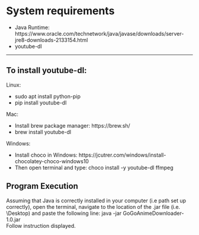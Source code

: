 <h1>System requirements</h1>
<ul>
<li> Java Runtime: https://www.oracle.com/technetwork/java/javase/downloads/server-jre8-downloads-2133154.html
<li> youtube-dl
</ul>

<hr>

<h2>To install youtube-dl:</h2>
Linux:
<ul>
<li>sudo apt install python-pip 
<li>pip install youtube-dl
</ul>
Mac: 
<ul>
<li>Install brew package manager: https://brew.sh/
<li>brew install youtube-dl <br>
</ul>
Windows:
<ul>
<li>Install choco in Windows: https://jcutrer.com/windows/install-chocolatey-choco-windows10
<li>Then open terminal and type: choco install -y youtube-dl ffmpeg
</ul>

<h2>Program Execution</h2>
Assuming that Java is correctly installed in your computer (i.e path set up correctly), 
open the terminal, navigate to the location of the .jar file (i.e. \Desktop) and 
paste the following line: java -jar GoGoAnimeDownloader-1.0.jar
<br>
Follow instruction displayed. 


